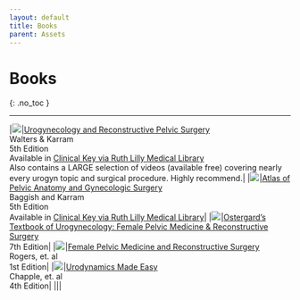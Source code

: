 ```yaml
---
layout: default
title: Books
parent: Assets
---
```


# Books
{: .no_toc }

<!-- ## Table of contents
{: .no_toc .text-delta } -->

<!-- 1. TOC
{:toc} -->

---



|<a href="https://www.amazon.com/Walters-Karram-Urogynecology-Reconstructive-Surgery/dp/0323697836?crid=3F2L58R9OT671&keywords=urogynecology&qid=1659821537&sprefix=urogynecology%2Caps%2C197&sr=8-1&linkCode=li3&tag=8652384224-20&linkId=4f1151bd9ab0fca9f1b10ba87f88388e&language=en_US&ref_=as_li_ss_il" target="_blank"><img border="0" src="//ws-na.amazon-adsystem.com/widgets/q?_encoding=UTF8&ASIN=0323697836&Format=_SL250_&ID=AsinImage&MarketPlace=US&ServiceVersion=20070822&WS=1&tag=8652384224-20&language=en_US" ></a><img src="../handbook/assets/images/walters-karram-5th.jpg" width="1" height="1" border="0" alt="" style="border:none !important; margin:0px !important;" />|[Urogynecology and Reconstructive Pelvic Surgery](https://www.amazon.com/Walters-Karram-Urogynecology-Reconstructive-Surgery/dp/0323697836?crid=3F2L58R9OT671&keywords=urogynecology&qid=1659821537&sprefix=urogynecology%2Caps%2C197&sr=8-1&linkCode=li2&tag=8652384224-20&linkId=3337ccd71366e4fae6f1e09db9cea22b&language=en_US&ref_=as_li_ss_il)<br />Walters & Karram<br />5th Edition<br />Available in <a href="https://www-clinicalkey-com.proxy.ulib.uits.iu.edu/#!/browse/book/3-s2.0-C20180026675">Clinical Key via Ruth Lilly Medical Library</a><br/>Also contains a LARGE selection of videos (available free) covering nearly every urogyn topic and surgical procedure. Highly recommend.|
|<a href="https://www.amazon.com/Atlas-Pelvic-Anatomy-Gynecologic-Surgery/dp/0323654002?pd_rd_w=bOZW7&content-id=amzn1.sym.7757a8b5-874e-4a67-9d85-54ed32f01737&pf_rd_p=7757a8b5-874e-4a67-9d85-54ed32f01737&pf_rd_r=7K0DQYTQMCEF5K64QTMV&pd_rd_wg=IuX5G&pd_rd_r=13c3b1bb-defb-4c33-b1b9-5aec11481c60&pd_rd_i=0323654002&psc=1&linkCode=li3&tag=8652384224-20&linkId=6a319c21f6f5ad7c21bb17f6ad7a6709&language=en_US&ref_=as_li_ss_il" target="_blank"><img border="0" src="//ws-na.amazon-adsystem.com/widgets/q?_encoding=UTF8&ASIN=0323654002&Format=_SL250_&ID=AsinImage&MarketPlace=US&ServiceVersion=20070822&WS=1&tag=8652384224-20&language=en_US" ></a><img src="../handbook/assets/images/baggish-karram-5th.jpg" width="1" height="1" border="0" alt="" style="border:none !important; margin:0px !important;" />|[Atlas of Pelvic Anatomy and Gynecologic Surgery](https://amzn.to/3BUIo1Y)<br />Baggish and Karram<br />5th Edition<br />Available in <a href="https://www-clinicalkey-com.proxy.ulib.uits.iu.edu/#!/browse/book/3-s2.0-C20180004107">Clinical Key via Ruth Lilly Medical Library</a>|
|<a href="https://www.amazon.com/Ostergards-Textbook-Urogynecology-Medicine-Reconstructive/dp/1975162331?crid=3F2L58R9OT671&keywords=urogynecology&qid=1659822805&sprefix=urogynecology%2Caps%2C197&sr=8-4&linkCode=li3&tag=8652384224-20&linkId=8db47898070956e57b85c01e100b97cc&language=en_US&ref_=as_li_ss_il" target="_blank"><img border="0" src="//ws-na.amazon-adsystem.com/widgets/q?_encoding=UTF8&ASIN=1975162331&Format=_SL250_&ID=AsinImage&MarketPlace=US&ServiceVersion=20070822&WS=1&tag=8652384224-20&language=en_US" ></a><img src="../handbook/assets/images/ostergard-7th.jpg" width="1" height="1" border="0" alt="" style="border:none !important; margin:0px !important;" />|[Ostergard’s Textbook of Urogynecology: Female Pelvic Medicine & Reconstructive Surgery](https://amzn.to/3bDnlqa)<br />7th Edition|
|<a href="https://www.amazon.com/Female-Pelvic-Medicine-Reconstructive-Surgery/dp/0071756418?crid=2SN4GS6IAF3XX&keywords=rogers+female+pelvic+medicine&qid=1659822976&sprefix=rogers+female+pelvic+medicine%2Caps%2C77&sr=8-1&linkCode=li3&tag=8652384224-20&linkId=ee47ded447582970c70a1a0385078e3c&language=en_US&ref_=as_li_ss_il" target="_blank"><img border="0" src="//ws-na.amazon-adsystem.com/widgets/q?_encoding=UTF8&ASIN=0071756418&Format=_SL250_&ID=AsinImage&MarketPlace=US&ServiceVersion=20070822&WS=1&tag=8652384224-20&language=en_US" ></a><img src="../handboo/assets/images/rogers.jpg" width="1" height="1" border="0" alt="" style="border:none !important; margin:0px !important;" />|[Female Pelvic Medicine and Reconstructive Surgery](https://amzn.to/3oZvIiR)<br />Rogers, et. al<br />1st Edition|
|<a href="https://www.amazon.com/Urodynamics-Made-Easy-Christopher-Chapple/dp/0702073407?keywords=urodynamics+made+easy&qid=1659968105&sprefix=urody%2Caps%2C111&sr=8-1&linkCode=li3&tag=8652384224-20&linkId=6fd60dc6688bd14a4fce9b9efd03603f&language=en_US&ref_=as_li_ss_il" target="_blank"><img border="0" src="//ws-na.amazon-adsystem.com/widgets/q?_encoding=UTF8&ASIN=0702073407&Format=_SL250_&ID=AsinImage&MarketPlace=US&ServiceVersion=20070822&WS=1&tag=8652384224-20&language=en_US" ></a><img src="../handbook/assets/images/uds-made-easy-5th.jpg" width="1" height="1" border="0" alt="" style="border:none !important; margin:0px !important;" />|[Urodynamics Made Easy](https://amzn.to/3Sy98LE)<br /> Chapple, et. al<br />4th Edition|
|||

